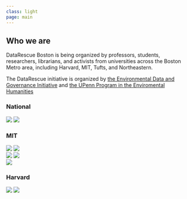 ```yaml
---
class: light
page: main
---
```


<h2>Who we are</h2>

<p>DataRescue Boston is being organized by professors, students, researchers, librarians, and activists from universities across the Boston Metro area, including Harvard, MIT, Tufts, and Northeastern.</p>

<p>The DataRescue initiative is organized by <a href="https://envirodatagov.org">the Environmental Data and Governance Initiative</a> and <a href="https://www.ppehlab.org">the UPenn Program in the Enviromental Humanities</a> </p>

<h3>National</h3>
<div class="sponsors">
<a href="https://envirodatagov.org"><img src="{{ "/assets/EDGI-logo.png" | relative_url }}" /></a>
<a href="https://ppehlab.org"><img src="{{ "/assets/datarefuge-logo.png" | relative_url }}" /></a>
</div>

<h3>MIT</h3>
<div class="sponsors">
<a href="http://acses.mit.edu" class="wide"><img src="{{ "/assets/ACSES-logo.png" | relative_url }}" /></a>
<a href="http://cce.mit.edu" class="wide"><img src="{{ "/assets/cce-logo.png" | relative_url }}" /></a>
<div class="sponsors">
</div>
<a href="http://libraries.mit.edu"><img src="{{ "/assets/mit-libraries-logo.png" | relative_url }}" /></a>
<a href="http://gsc.mit.edu"><img src="{{ "/assets/gsc-square-logo.png" | relative_url }}" /></a>
<div class="sponsors">
</div>
<a href="http://cee.mit.edu" class="wide"><img src="{{"/assets/cee-logo-color.jpg" | relative_url }}" /></a>
</div>

<h3>Harvard</h3>
<div class="sponsors">
<a href="http://library.harvard.edu"><img src="{{ "/assets/harvard-library-logo.png" | relative_url }}" /></a>
<a href="http://iq.harvard.edu"><img src="{{ "/assets/iqss-logo.png" | relative_url }}" /></a>
</div>
